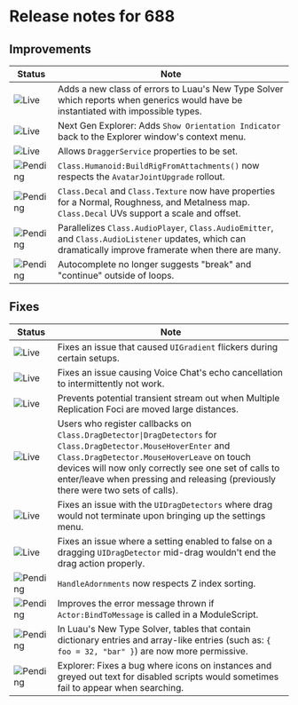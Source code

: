 # Release notes for 688

## Improvements

| Status | Note |
|--------|------|
| ![Live](https://img.shields.io/badge/Live-009E57?style=flat)  | Adds a new class of errors to Luau's New Type Solver which reports when generics would have be instantiated with impossible types. |
| ![Live](https://img.shields.io/badge/Live-009E57?style=flat)  | Next Gen Explorer: Adds `Show Orientation Indicator` back to the Explorer window's context menu. |
| ![Live](https://img.shields.io/badge/Live-009E57?style=flat)  | Allows `DraggerService` properties to be set. |
| ![Pending](https://img.shields.io/badge/Pending-DEA517?style=flat)  | `Class.Humanoid:BuildRigFromAttachments()` now respects the `AvatarJointUpgrade` rollout. |
| ![Pending](https://img.shields.io/badge/Pending-DEA517?style=flat)  | `Class.Decal` and `Class.Texture` now have properties for a Normal, Roughness, and Metalness map. `Class.Decal` UVs support a scale and offset. |
| ![Pending](https://img.shields.io/badge/Pending-DEA517?style=flat)  | Parallelizes `Class.AudioPlayer`, `Class.AudioEmitter`, and `Class.AudioListener` updates, which can dramatically improve framerate when there are many. |
| ![Pending](https://img.shields.io/badge/Pending-DEA517?style=flat)  | Autocomplete no longer suggests "break" and "continue" outside of loops. |
## Fixes

| Status | Note |
|--------|------|
| ![Live](https://img.shields.io/badge/Live-009E57?style=flat)  | Fixes an issue that caused `UIGradient` flickers during certain setups. |
| ![Live](https://img.shields.io/badge/Live-009E57?style=flat)  | Fixes an issue causing Voice Chat's echo cancellation to intermittently not work. |
| ![Live](https://img.shields.io/badge/Live-009E57?style=flat)  | Prevents potential transient stream out when Multiple Replication Foci are moved large distances. |
| ![Live](https://img.shields.io/badge/Live-009E57?style=flat)  | Users who register callbacks on `Class.DragDetector\|DragDetectors` for `Class.DragDetector.MouseHoverEnter` and `Class.DragDetector.MouseHoverLeave` on touch devices will now only correctly see one set of calls to enter/leave when pressing and releasing (previously there were two sets of calls). |
| ![Live](https://img.shields.io/badge/Live-009E57?style=flat)  | Fixes an issue with the `UIDragDetectors` where drag would not terminate upon bringing up the settings menu. |
| ![Live](https://img.shields.io/badge/Live-009E57?style=flat)  | Fixes an issue where a setting enabled to false on a dragging `UIDragDetector` mid-drag wouldn't end the drag action properly. |
| ![Pending](https://img.shields.io/badge/Pending-DEA517?style=flat)  | `HandleAdornments` now respects Z index sorting. |
| ![Pending](https://img.shields.io/badge/Pending-DEA517?style=flat)  | Improves the error message thrown if `Actor:BindToMessage` is called in a ModuleScript. |
| ![Pending](https://img.shields.io/badge/Pending-DEA517?style=flat)  | In Luau's New Type Solver, tables that contain dictionary entries and array-like entries (such as: `{ foo = 32, "bar" }`) are now more permissive. |
| ![Pending](https://img.shields.io/badge/Pending-DEA517?style=flat)  | Explorer: Fixes a bug where icons on instances and greyed out text for disabled scripts would sometimes fail to appear when searching. |
